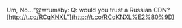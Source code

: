 <!--
id: 2698587545
link: http://kevinisom.info/post/2698587545/um-no-wrumsby-q-would-you-trust-a-russian
slug: um-no-wrumsby-q-would-you-trust-a-russian
date: Wed Jan 12 2011 04:24:37 GMT+1300 (NZDT)
raw: {"blog_name":"kevinisom","id":2698587545,"post_url":"http://kevinisom.info/post/2698587545/um-no-wrumsby-q-would-you-trust-a-russian","slug":"um-no-wrumsby-q-would-you-trust-a-russian","type":"text","date":"2011-01-11 15:24:37 GMT","timestamp":1294759477,"state":"published","format":"html","reblog_key":"2vvpCu9Q","tags":[],"short_url":"http://tmblr.co/Zw68Yy2WsIsP","highlighted":[],"feed_item":"http://twitter.com/kev_nz/statuses/24648630505832449","from_feed_id":"650289","note_count":0,"title":null,"body":"<p>Um, No&#8230;“@wrumsby: Q: would you trust a Russian CDN? <a href=\"http://t.co/RCqKNXL%E2%80%9D\" target=\"_blank\">http://t.co/RCqKNXL”</a></p>"}
publish: 2011-01-012
tags: 
title: null
-->


Um, No…“@wrumsby: Q: would you trust a Russian CDN?
[http://t.co/RCqKNXL”](http://t.co/RCqKNXL%E2%80%9D)


